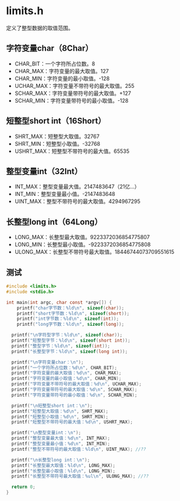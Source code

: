 # limits.h

定义了整型数据的取值范围。

## 字符变量char（8Char）

-   CHAR_BIT：一个字符所占位数。8
-   CHAR_MAX：字符变量的最大取值。127
-   CHAR_MIN：字符变量的最小取值。-128
-   UCHAR_MAX：字符变量不带符号的最大取值。255
-   SCHAR_MAX：字符变量带符号的最大取值。+127
-   SCHAR_MIN：字符变量带符号的最小取值。-128

## 短整型short int（16Short）

-   SHRT_MAX：短整型大取值。32767
-   SHRT_MIN：短整型小取值。-32768
-   USHRT_MAX：短整型不带符号的最大值。65535

## 整型变量int（32Int）

-   INT_MAX：整型变量最大值。2147483647（21亿...）
-   INT_MIN：整型变量最小值。-2147483648
-   UINT_MAX：整型不带符号的最大取值。4294967295

## 长整型long int（64Long）

-   LONG_MAX：长整型最大取值。9223372036854775807
-   LONG_MIN：长整型最小取值。-9223372036854775808
-   ULONG_MAX：长整型不带符号最大取值。18446744073709551615

## 测试

```c
#include <limits.h>
#include <stdio.h>

int main(int argc, char const *argv[]) {
	printf("char字节数：%ld\n", sizeof(char));
	printf("short字节数：%ld\n", sizeof(short));
	printf("int字节数：%ld\n", sizeof(int));
	printf("long字节数：%ld\n", sizeof(long));

  printf("\n字符型字节：%ld\n", sizeof(char));
  printf("短整型字节：%ld\n", sizeof(short int));
  printf("整型字节：%ld\n", sizeof(int));
  printf("长整型字节：%ld\n", sizeof(long int));

  printf("\n字符变量char：\n");
  printf("一个字符所占位数：%d\n", CHAR_BIT);
  printf("字符变量的最大取值：%d\n", CHAR_MAX);
  printf("字符变量的最小取值：%d\n", CHAR_MIN);
  printf("字符变量不带符号的最大取值：%d\n", UCHAR_MAX);
  printf("字符变量带符号的最大取值：%d\n", SCHAR_MAX);
  printf("字符变量带符号的最小取值：%d\n", SCHAR_MIN);

  printf("\n短整型short int：\n");
  printf("短整型大取值：%d\n", SHRT_MAX);
  printf("短整型小取值：%d\n", SHRT_MIN);
  printf("短整型不带符号的最大值：%d\n", USHRT_MAX);

  printf("\n整型变量int：\n");
  printf("整型变量最大值：%d\n", INT_MAX);
  printf("整型变量最小值：%d\n", INT_MIN);
  printf("整型不带符号的最大取值：%ld\n", UINT_MAX); //??

  printf("\n长整型long int：\n");
  printf("长整型最大取值：%ld\n", LONG_MAX);
  printf("长整型最小取值：%ld\n", LONG_MIN);
  printf("长整型不带符号最大取值：%ul\n", ULONG_MAX); //??

  return 0;
}
```
